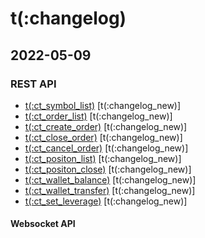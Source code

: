 # t(:changelog)   

## 2022-05-09
### REST API
- [t(:ct_symbol_list)](#t-ct_symbol_list) [t(:changelog_new)]
- [t(:ct_order_list)](#t-ct_order_list) [t(:changelog_new)]
- [t(:ct_create_order)](#t-ct_create_order) [t(:changelog_new)]
- [t(:ct_close_order)](#t-ct_close_order) [t(:changelog_new)]
- [t(:ct_cancel_order)](#t-ct_cancel_order) [t(:changelog_new)]
- [t(:ct_positon_list)](#t-ct_positon_list) [t(:changelog_new)]
- [t(:ct_positon_close)](#t-ct_positon_close) [t(:changelog_new)]
- [t(:ct_wallet_balance)](#t-ct_wallet_balance) [t(:changelog_new)]
- [t(:ct_wallet_transfer)](#t-ct_wallet_transfer) [t(:changelog_new)]
- [t(:ct_set_leverage)](#t-ct_set_leverage) [t(:changelog_new)]

    

#### Websocket API

